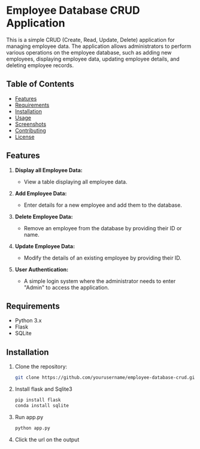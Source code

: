 # Employee Database CRUD Application

This is a simple CRUD (Create, Read, Update, Delete) application for managing employee data. The application allows administrators to perform various operations on the employee database, such as adding new employees, displaying employee data, updating employee details, and deleting employee records.

## Table of Contents

- [Features](#features)
- [Requirements](#requirements)
- [Installation](#installation)
- [Usage](#usage)
- [Screenshots](#screenshots)
- [Contributing](#contributing)
- [License](#license)

## Features

1. **Display all Employee Data:**
   - View a table displaying all employee data.

2. **Add Employee Data:**
   - Enter details for a new employee and add them to the database.

3. **Delete Employee Data:**
   - Remove an employee from the database by providing their ID or name.

4. **Update Employee Data:**
   - Modify the details of an existing employee by providing their ID.

5. **User Authentication:**
   - A simple login system where the administrator needs to enter "Admin" to access the application.

## Requirements

- Python 3.x
- Flask
- SQLite

## Installation

1. Clone the repository:

   ```bash
   git clone https://github.com/yourusername/employee-database-crud.git
2. Install flask and Sqlite3
   ```bash
   pip install flask
   conda install sqlite
3. Run app.py
   ```bash
   python app.py
4. Click the url on the output
   
